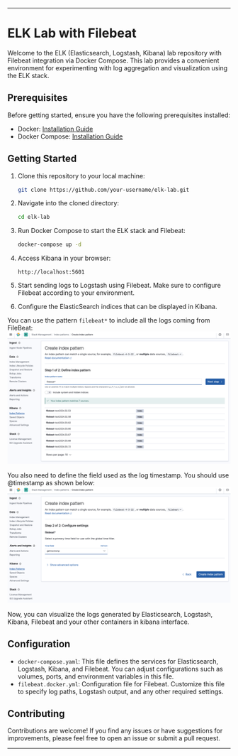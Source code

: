 ---

# ELK Lab with Filebeat

Welcome to the ELK (Elasticsearch, Logstash, Kibana) lab repository with Filebeat integration via Docker Compose. This lab provides a convenient environment for experimenting with log aggregation and visualization using the ELK stack.

## Prerequisites

Before getting started, ensure you have the following prerequisites installed:

- Docker: [Installation Guide](https://docs.docker.com/get-docker/)
- Docker Compose: [Installation Guide](https://docs.docker.com/compose/install/)

## Getting Started

1. Clone this repository to your local machine:

    ```bash
    git clone https://github.com/your-username/elk-lab.git
    ```

2. Navigate into the cloned directory:

    ```bash
    cd elk-lab
    ```

3. Run Docker Compose to start the ELK stack and Filebeat:

    ```bash
    docker-compose up -d
    ```

4. Access Kibana in your browser:

    ```
    http://localhost:5601
    ```

5. Start sending logs to Logstash using Filebeat. Make sure to configure Filebeat according to your environment.

6. Configure the ElasticSearch indices that can be displayed in Kibana.

You can use the pattern `filebeat*` to include all the logs coming from FileBeat:
![define index pattern](images/define_index_pattern.png)

You also need to define the field used as the log timestamp. You should use @timestamp as shown below:
![config settings](images/config_settings.png)

Now, you can visualize the logs generated by Elasticsearch, Logstash, Kibana, Filebeat and your other containers in kibana interface.

## Configuration

- `docker-compose.yaml`: This file defines the services for Elasticsearch, Logstash, Kibana, and Filebeat. You can adjust configurations such as volumes, ports, and environment variables in this file.
- `filebeat.docker.yml`: Configuration file for Filebeat. Customize this file to specify log paths, Logstash output, and any other required settings.

## Contributing

Contributions are welcome! If you find any issues or have suggestions for improvements, please feel free to open an issue or submit a pull request.

---